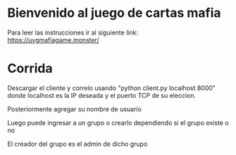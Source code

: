 # Bienvenido al juego de cartas mafia

Para leer las instrucciones ir al siguiente link: https://uvgmafiagame.monster/


# Corrida

Descargar el cliente y correlo usando "python client.py localhost 8000" donde localhost es la IP deseada y el puerto TCP de su eleccion.

Posteriormente agregar su nombre de usuario

Luego puede ingresar a un grupo o crearlo dependiendo si el grupo existe o no

El creador del grupo es el admin de dicho grupo






